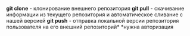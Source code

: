 **git clone** - клонирование внешнего репозитория
**git pull** -  скачивание информации из текущего репозитория и автоматическое сливание с нашей версией
**git push** - отправка локальной версии репозитория пользователя на его внешний репозиторий*
*нужна авторизация
